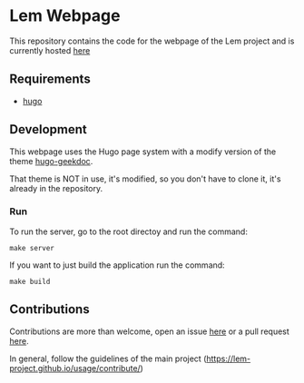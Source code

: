 # Lem Webpage

This repository contains the code for the webpage of the Lem project and is currently hosted [here](https://lem-project.github.io/)


## Requirements

- [hugo](https://gohugo.io/installation/)


## Development

This webpage uses the Hugo page system with a modify version of the theme [hugo-geekdoc](https://github.com/thegeeklab/hugo-geekdoc).

That theme is NOT in use, it's modified, so you don't have to clone it, it's already in the repository.

### Run

To run the server, go to the root directoy and run the command:
```
make server
```

If you want to just build the application run the command:

```
make build
```

## Contributions

Contributions are more than welcome, open an issue [here](https://github.com/lem-project/lem/issues) or a pull request [here](https://github.com/lem-project/lem/pulls).

In general, follow the guidelines of the main project (https://lem-project.github.io/usage/contribute/)
